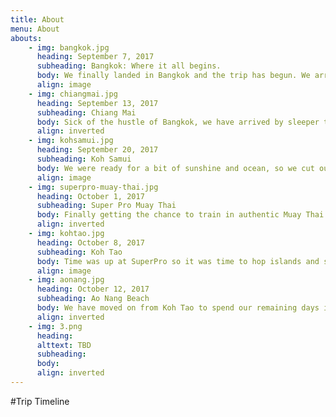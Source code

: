 ```yaml
---
title: About
menu: About
abouts:
    - img: bangkok.jpg
      heading: September 7, 2017
      subheading: Bangkok: Where it all begins.
      body: We finally landed in Bangkok and the trip has begun. We arrived without a plan and with nothing more than backpacks on our backs and some money in our pockets.
      align: image
    - img: chiangmai.jpg
      heading: September 13, 2017
      subheading: Chiang Mai
      body: Sick of the hustle of Bangkok, we have arrived by sleeper train in Chiang Mai for some good ol' fashion relaxing.
      align: inverted
    - img: kohsamui.jpg
      heading: September 20, 2017
      subheading: Koh Samui
      body: We were ready for a bit of sunshine and ocean, so we cut our time in Chiang Mai short and hit the islands!
      align: image
    - img: superpro-muay-thai.jpg
      heading: October 1, 2017
      subheading: Super Pro Muay Thai
      body: Finally getting the chance to train in authentic Muay Thai! Only for a week this time around though.
      align: inverted
    - img: kohtao.jpg
      heading: October 8, 2017
      subheading: Koh Tao
      body: Time was up at SuperPro so it was time to hop islands and see what life is like on the Island of Turtles.
      align: image
    - img: aonang.jpg
      heading: October 12, 2017
      subheading: Ao Nang Beach
      body: We have moved on from Koh Tao to spend our remaining days in Ao Nang beach before we leave for Malaysia.
      align: inverted   
    - img: 3.png
      heading:
      alttext: TBD
      subheading:
      body:
      align: inverted        
---
```


#Trip Timeline
